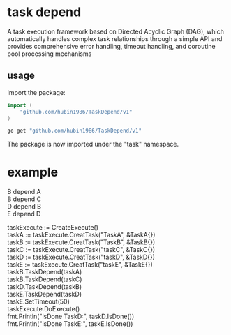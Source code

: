 # task depend
A task execution framework based on Directed Acyclic Graph (DAG), which automatically handles complex 
task relationships through a simple API and provides comprehensive error handling, timeout handling, 
and coroutine pool processing mechanisms

## usage

Import the package:

```go
import (
	"github.com/hubin1986/TaskDepend/v1"
)

```

```bash
go get "github.com/hubin1986/TaskDepend/v1"
```

The package is now imported under the "task" namespace.


# example   
 B depend A  
 B depend C  
 D depend B  
 E depend D   
    
taskExecute := CreateExecute()  
taskA := taskExecute.CreatTask("TaskA", &TaskA{})  
taskB := taskExecute.CreatTask("TaskB", &TaskB{})  
taskC := taskExecute.CreatTask("taskC", &TaskC{})  
taskD := taskExecute.CreatTask("taskD", &TaskD{})  
taskE := taskExecute.CreatTask("taskE", &TaskE{})  
taskB.TaskDepend(taskA)  
taskB.TaskDepend(taskC)  
taskD.TaskDepend(taskB)  
taskE.TaskDepend(taskD)  
taskE.SetTimeout(50)    
taskExecute.DoExecute()  
fmt.Println("isDone TaskD:", taskD.IsDone())  
fmt.Println("isDone TaskE:", taskE.IsDone())  


